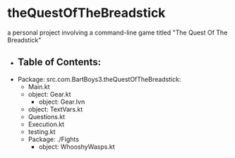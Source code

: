 # theQuestOfTheBreadstick
a personal project involving a command-line game titled "The Quest Of The Breadstick"

- Table of Contents:
    -
- Package: src.com.BartBoys3.theQuestOfTheBreadstick:
    - Main.kt
    - object: Gear.kt
        - object: Gear.Ivn
    - object: TextVars.kt
    - Questions.kt
    - Execution.kt
    - testing.kt
    - Package: ./Fights
         - object: WhooshyWasps.kt    
       
        
    

